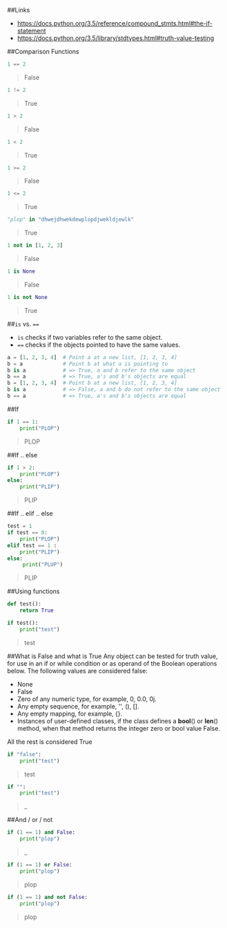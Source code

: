 ##Links
- https://docs.python.org/3.5/reference/compound_stmts.html#the-if-statement
- https://docs.python.org/3.5/library/stdtypes.html#truth-value-testing

##Comparison Functions
```python
1 == 2
```
> False

```python
1 != 2
```
> True

```python
1 > 2
```
> False

```python
1 < 2
```
> True

```python
1 >= 2
```
> False

```python
1 <= 2
```
> True

```python
"plop" in "dhwejdhwekdewplopdjwekldjewlk"
```
> True

```python
1 not in [1, 2, 3]
```
> False

```python
1 is None
```
> False

```python
1 is not None
```
> True

##`is` vs. `==`
- `is` checks if two variables refer to the same object.
- `==` checks if the objects pointed to have the same values.
```python
a = [1, 2, 3, 4]  # Point a at a new list, [1, 2, 3, 4]
b = a             # Point b at what a is pointing to
b is a            # => True, a and b refer to the same object
b == a            # => True, a's and b's objects are equal
b = [1, 2, 3, 4]  # Point b at a new list, [1, 2, 3, 4]
b is a            # => False, a and b do not refer to the same object
b == a            # => True, a's and b's objects are equal
```

##If
```python
if 1 == 1:
    print("PLOP")
```
> PLOP

##If .. else
```python
if 1 > 2:
    print("PLOP")
else:
    print("PLIP")
```
> PLIP

##If .. elif .. else
```python
test = 1
if test == 0:
    print("PLOP")
elif test == 1 :
    print("PLIP")
else:
     print("PLUP")
```
> PLIP

##Using functions
```python
def test():
    return True

if test():
    print("test")
```
> test


##What is False and what is True
Any object can be tested for truth value, for use in an if or while condition or as operand of the Boolean operations below. The following values are considered false:

- None
- False
- Zero of any numeric type, for example, 0, 0.0, 0j.
- Any empty sequence, for example, '', (), [].
- Any empty mapping, for example, {}.
- Instances of user-defined classes, if the class defines a __bool__() or __len__() method, when that method returns the integer zero or bool value False.

All the rest is considered True

```python
if "false":
    print("test")
```
> test

```python
if "":
    print("test")
```
> _

##And / or / not
```python
if (1 == 1) and False:
    print("plop")
```
> _

```python
if (1 == 1) or False:
    print("plop")
```
> plop

```python
if (1 == 1) and not False:
    print("plop")
```
> plop

